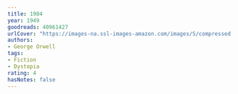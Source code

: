 ```yaml
---
title: 1984
year: 1949
goodreads: 40961427
urlCover: "https://images-na.ssl-images-amazon.com/images/S/compressed.photo.goodreads.com/books/1532714506i/40961427.jpg"
authors:
- George Orwell
tags:
- Fiction
- Dystopia
rating: 4
hasNotes: false
---
```


